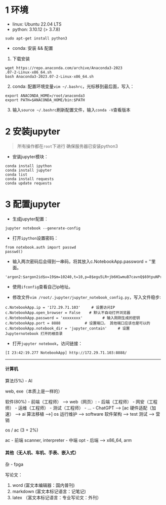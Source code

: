 
# 1 环境

- linux: Ubuntu 22.04 LTS
- python: 3.10.12 (> 3.7.8)

```
sudo apt-get install python3
```

- conda: 安装 && 配置

1. 下载安装
```
wget https://repo.anaconda.com/archive/Anaconda3-2023
.07-2-Linux-x86_64.sh
bash Anaconda3-2023.07-2-Linux-x86_64.sh 
```

2. conda: 配置环境变量`vim ~/.bashrc`，光标移到最后面，写入：

```
export ANACONDA_HOME=/root/anaconda3
export PATH=$ANACONDA_HOME/bin:$PATH
```

3. 输入`source ~/.bashrc`刷新配置文件，输入`conda -V`查看版本



# 2 安装jupyter

> 所有操作都在`root`下进行
> 确保服务器已安装python3

- 安装jupyter模块：

```
conda install ipython
conda install jupyter
conda list
conda install requests
conda update requests
```

# 3 配置jupyter

- 生成jupyter配置：

```
jupyter notebook --generate-config
```

- 打开`ipython`设置密码：

```
from notebook.auth import passwd
passwd()
```

- 输入两次密码后会得到一串码，将其放入c.NotebookApp.password = ''里面。
```
'argon2:$argon2id$v=19$m=10240,t=10,p=8$egu5LR+jb6H1wmuB7cavnQ$69tpuNPr/nv5nIXMSfFTg95rRkflFdNS6Lv3vrMwOTY'
```

- 使用`ifconfig`查看自己ip地址。

- 修改文件`vim /root/.jupyter/jupyter_notebook_config.py`，写入文件稳步:
```
c.NotebookApp.ip = '172.29.71.103'     # 设置访问IP
c.NotebookApp.open_browser = False    # 默认不自动打开浏览器
c.NotebookApp.password = 'xxxxxxxx'			# 输入刚刚生成的密钥
c.NotebookApp.port = 8888			# 设置端口， 其他端口应该也是可以的
c.NotebookApp.notebook_dir = 'jupyter_contain'     # 设置Jupyternotebook 打开的根目录

```

- 打开`jupyter notebook`，访问链接：

```
[I 23:42:19.277 NotebookApp] http://172.29.71.103:8888/
```




---


#### 计算机
算法(5%) - AI

web, exe（本质上是一样的）

软件(80%) - 前端（工程师） --> web（网页）: 
        - 后端（工程师）
        - 网安（工程师）
        - 运维（工程师）
        - 测试（工程师）
        - ...
        - ChatGPT --> [ac 硬件适配（加速） --> ai 算法移植 -->] os 运行维护 --> software 软件架构 --> test 测试 --> 营销

os / ac (3 + 2%)

ac - 前端 scanner, interpreter
    - 中端 opt 
    - 后端 --> x86_64, arm


#### 其他（无人机、车机、手表、嵌入式）
杂 - fpga



写论文：
1. word (富文本编辑器：国内普刊)
2. markdown (富文本标记语言：记笔记)
3. latex （富文本标记语言：专业写论文：外刊）


